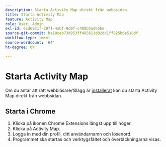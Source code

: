 ```yaml
---
description: Starta Activity Map direkt från webbsidan.
title: Starta Activity Map
feature: Activity Map
role: User, Admin
exl-id: ecd6921f-2071-4abf-9d0f-c408b5adb5be
source-git-commit: ba10ceb73d953ff495613d02dd1ff825b6e518df
workflow-type: tm+mt
source-wordcount: '64'
ht-degree: 0%

---
```


# Starta Activity Map

Om du antar att rätt webbläsare/tillägg är [installerat](../getting-started.md) kan du starta Activity Map direkt från webbsidan.

## Starta i Chrome

1. Klicka på ikonen Chrome Extensions längst upp till höger.
1. Klicka på Activity Map.
1. Logga in med din profil, ditt användarnamn och lösenord.
1. Programmet ska startas och verktygsfältet och övertäckningarna visas.
